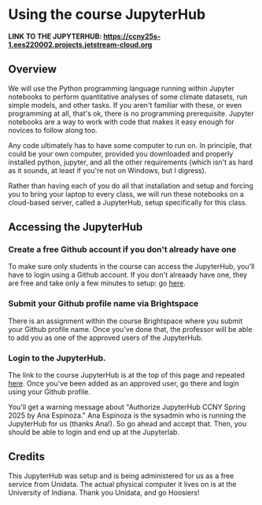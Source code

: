 # Using the course JupyterHub

**LINK TO THE JUPYTERHUB: https://ccny25s-1.ees220002.projects.jetstream-cloud.org**

## Overview

We will use the Python programming language running within Jupyter notebooks to perform quantitative analyses of some climate datasets, run simple models, and other tasks.  If you aren't familiar with these, or even programming at all, that's ok, there is no programming prerequisite.  Jupyter notebooks are a way to work with code that makes it easy enough for novices to follow along too.

Any code ultimately has to have some computer to run on.  In principle, that could be your own computer, provided you downloaded and properly installed python, jupyter, and all the other requirements (which isn't as hard as it sounds, at least if you're not on Windows, but I digress).  

Rather than having each of you do all that installation and setup and forcing you to bring your laptop to every class, we will run these notebooks on a cloud-based server, called a JupyterHub, setup specifically for this class.

## Accessing the JupyterHub 

### Create a free Github account if you don't already have one

To make sure only students in the course can access the JupyterHub, you'll have to login using a Github account.  If you don't alreaady have one, they are free and take only a few minutes to setup: go [here](https://github.com/signup).

### Submit your Github profile name via Brightspace

There is an assignment within the course Brightspace where you submit your Github profile name.  Once you've done that, the professor will be able to add you as one of the approved users of the JupyterHub.

### Login to the JupyterHub.

The link to the course JupyterHub is at the top of this page and repeated [here](https://ccny25s-1.ees220002.projects.jetstream-cloud.org).  Once you've been added as an approved user, go there and login using your Github profile.  

You'll get a warning message about "Authorize JupyterHub CCNY Spring 2025 by Ana Espinoza."  Ana Espinoza is the sysadmin who is running the JupyterHub for us (thanks Ana!).  So go ahead and accept that.  Then, you should be able to login and end up at the Jupyterlab.

## Credits

This JupyterHub was setup and is being administered for us as a free service from Unidata.  The actual physical computer it lives on is at the University of Indiana.  Thank you Unidata, and go Hoosiers!
